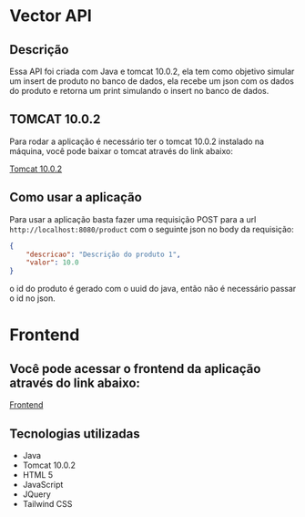 # Vector API 

## Descrição

Essa API foi criada com Java e tomcat 10.0.2, ela tem como objetivo simular um insert de produto no banco de dados, ela recebe um json com os dados do produto e retorna um print simulando o insert no banco de dados.

## TOMCAT 10.0.2

Para rodar a aplicação é necessário ter o tomcat 10.0.2 instalado na máquina, você pode baixar o tomcat através do link abaixo:

[Tomcat 10.0.2](https://tomcat.apache.org/download-10.cgi)

## Como usar a aplicação

Para usar a aplicação basta fazer uma requisição POST para a url `http://localhost:8080/product` com o seguinte json no body da requisição:


```json
{
    "descricao": "Descrição do produto 1",
    "valor": 10.0
}
```
o id do produto é gerado com o uuid do java, então não é necessário passar o id no json.

# Frontend 

## Você pode acessar o frontend da aplicação através do link abaixo:

[Frontend]()


## Tecnologias utilizadas

- Java
- Tomcat 10.0.2
- HTML 5
- JavaScript
- JQuery
- Tailwind CSS
